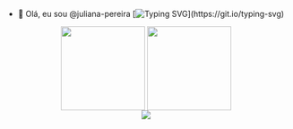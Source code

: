 
- 👋 Olá, eu sou @juliana-pereira
[![Typing SVG](https://readme-typing-svg.herokuapp.com/?color=ff91a4&size=35&center=true&vCenter=true&width=1000&lines=Olá,+meu+nome+é+Juliana!;Tenho+17+anos;Curso+Técnico+em+Informática+para+Internet;)](https://git.io/typing-svg)



<div align="center">
     <img   height="150em" align="center" src="https://github-readme-stats.vercel.app/api?username=juliana-pereira&show_icons=true&theme=radical&count_private=true)"/>
     <img   height="150em" align="center" src="https://github-readme-stats.vercel.app/api/top-langs/?username=juliana-pereira&layout=compact&langs_count=168&theme=radical"/>
</div>

<div align="center">
   <a href="https://instagram.com/juuliana_ps" target="_blank"><img src="https://img.shields.io/badge/-Instagram-%23E4405F?style=for-the-badge&logo=instagram&logoColor=white" target="_blank"></a>
</div>
